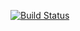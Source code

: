 [![Build Status](https://travis-ci.org/MarketReaction/Predictor.svg?branch=master)](https://travis-ci.org/MarketReaction/Predictor)
